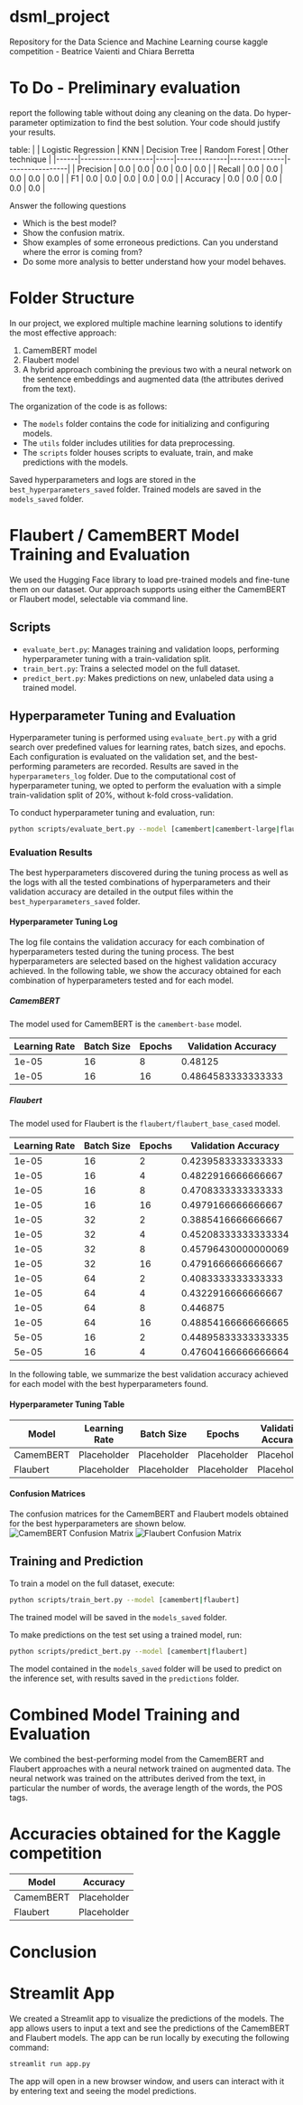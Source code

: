 # dsml_project
Repository for the Data Science and Machine Learning course kaggle competition - Beatrice Vaienti and Chiara Berretta

# To Do - Preliminary evaluation
report the following table without doing any cleaning on the data. Do hyper-parameter optimization to find the best solution. Your code should justify your results.

table:
|      | Logistic Regression | KNN | Decision Tree | Random Forest | Other technique |
|------|--------------------|-----|--------------|---------------|-----------------|
| Precision | 0.0 | 0.0 | 0.0 | 0.0 | 0.0 |
| Recall | 0.0 | 0.0 | 0.0 | 0.0 | 0.0 |
| F1 | 0.0 | 0.0 | 0.0 | 0.0 | 0.0 |
| Accuracy | 0.0 | 0.0 | 0.0 | 0.0 | 0.0 |

Answer the following questions
- Which is the best model?
- Show the confusion matrix.
- Show examples of some erroneous predictions. Can you understand where the error is coming from?
- Do some more analysis to better understand how your model behaves.


# Folder Structure
In our project, we explored multiple machine learning solutions to identify the most effective approach:
1. CamemBERT model
2. Flaubert model
3. A hybrid approach combining the previous two with a neural network on the sentence embeddings and augmented data (the attributes derived from the text).

The organization of the code is as follows:
- The `models` folder contains the code for initializing and configuring models.
- The `utils` folder includes utilities for data preprocessing.
- The `scripts` folder houses scripts to evaluate, train, and make predictions with the models.

Saved hyperparameters and logs are stored in the `best_hyperparameters_saved` folder.
Trained models are saved in the `models_saved` folder.

# Flaubert / CamemBERT Model Training and Evaluation
We used the Hugging Face library to load pre-trained models and fine-tune them on our dataset. Our approach supports using either the CamemBERT or Flaubert model, selectable via command line.

## Scripts
- `evaluate_bert.py`: Manages training and validation loops, performing hyperparameter tuning with a train-validation split.
- `train_bert.py`: Trains a selected model on the full dataset.
- `predict_bert.py`: Makes predictions on new, unlabeled data using a trained model.

## Hyperparameter Tuning and Evaluation
Hyperparameter tuning is performed using `evaluate_bert.py` with a grid search over predefined values for learning rates, batch sizes, and epochs. Each configuration is evaluated on the validation set, and the best-performing parameters are recorded. Results are saved in the `hyperparameters_log` folder.
Due to the computational cost of hyperparameter tuning, we opted to perform the evaluation with a simple train-validation split of 20%, without k-fold cross-validation.

To conduct hyperparameter tuning and evaluation, run:
```bash
python scripts/evaluate_bert.py --model [camembert|camembert-large|flaubert]
```

### Evaluation Results
The best hyperparameters discovered during the tuning process as well as the logs with all the tested combinations of hyperparameters and their validation accuracy are detailed in the output files within the `best_hyperparameters_saved` folder. 


#### Hyperparameter Tuning Log
The log file contains the validation accuracy for each combination of hyperparameters tested during the tuning process. The best hyperparameters are selected based on the highest validation accuracy achieved. In the following table, we show the accuracy obtained for each combination of hyperparameters tested and for each model.
##### CamemBERT
The model used for CamemBERT is the `camembert-base` model. 

| Learning Rate | Batch Size | Epochs | Validation Accuracy |
|---------------|------------|--------|---------------------|
|     1e-05     |     16     |   8    | 0.48125             |
|     1e-05     |     16     |   16   | 0.4864583333333333  |



##### Flaubert
The model used for Flaubert is the `flaubert/flaubert_base_cased` model.

| Learning Rate | Batch Size | Epochs | Validation Accuracy |
|---------------|------------|--------|---------------------|
|     1e-05     |     16     |   2    | 0.4239583333333333  |
|     1e-05     |     16     |   4    | 0.4822916666666667  |
|     1e-05     |     16     |   8    | 0.4708333333333333  |
|     1e-05     |     16     |   16   | 0.4979166666666667  |
|     1e-05     |     32     |   2    | 0.3885416666666667  |
|     1e-05     |     32     |   4    | 0.45208333333333334 |
|     1e-05     |     32     |   8    | 0.45796430000000069 |
|     1e-05     |     32     |   16   | 0.4791666666666667  |
|     1e-05     |     64     |   2    | 0.4083333333333333  |
|     1e-05     |     64     |   4    | 0.4322916666666667  |
|     1e-05     |     64     |   8    | 0.446875            |
|     1e-05     |     64     |   16   | 0.48854166666666665 |
|     5e-05     |     16     |   2    | 0.44895833333333335 |
|     5e-05     |     16     |   4    | 0.47604166666666664 |


In the following table, we summarize the best validation accuracy achieved for each model with the best hyperparameters found.

#### Hyperparameter Tuning Table
| Model      | Learning Rate | Batch Size | Epochs | Validation Accuracy |
|------------|---------------|------------|--------|---------------------|
| CamemBERT  | Placeholder   | Placeholder| Placeholder | Placeholder      |
| Flaubert   | Placeholder   | Placeholder| Placeholder | Placeholder      |

#### Confusion Matrices
The confusion matrices for the CamemBERT and Flaubert models obtained for the best hyperparameters are shown below. 
![CamemBERT Confusion Matrix](path_to_camembert_confusion_matrix.png)
![Flaubert Confusion Matrix](path_to_flaubert_confusion_matrix.png)


## Training and Prediction
To train a model on the full dataset, execute:
```bash
python scripts/train_bert.py --model [camembert|flaubert]
```
The trained model will be saved in the `models_saved` folder.

To make predictions on the test set using a trained model, run:
```bash
python scripts/predict_bert.py --model [camembert|flaubert]
```
The model contained in the `models_saved` folder will be used to predict on the inference set, with results saved in the `predictions` folder.

# Combined Model Training and Evaluation
We combined the best-performing model from the CamemBERT and Flaubert approaches with a neural network trained on augmented data. The neural network was trained on the attributes derived from the text, in particular the number of words, the average length of the words, the POS tags.

# Accuracies obtained for the Kaggle competition

| Model      | Accuracy | 
|------------|----------|
| CamemBERT  | Placeholder | 
| Flaubert   | Placeholder |

# Conclusion






# Streamlit App
We created a Streamlit app to visualize the predictions of the models. The app allows users to input a text and see the predictions of the CamemBERT and Flaubert models. The app can be run locally by executing the following command:
```bash
streamlit run app.py
```
The app will open in a new browser window, and users can interact with it by entering text and seeing the model predictions. 
